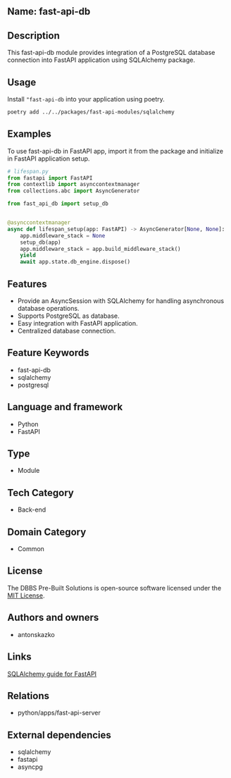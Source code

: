 ## Name: fast-api-db

## Description

This fast-api-db module provides integration of a PostgreSQL database connection into FastAPI application using SQLAlchemy package.

## Usage

Install `"fast-api-db` into your application using poetry.

```bash
poetry add ../../packages/fast-api-modules/sqlalchemy
```

## Examples
To use fast-api-db in FastAPI app, import it from the package and initialize in FastAPI application setup.

```python
# lifespan.py
from fastapi import FastAPI
from contextlib import asynccontextmanager
from collections.abc import AsyncGenerator

from fast_api_db import setup_db


@asynccontextmanager
async def lifespan_setup(app: FastAPI) -> AsyncGenerator[None, None]:
    app.middleware_stack = None
    setup_db(app)
    app.middleware_stack = app.build_middleware_stack()
    yield
    await app.state.db_engine.dispose()

```

## Features
- Provide an AsyncSession with SQLAlchemy for handling asynchronous database operations.
- Supports PostgreSQL as database.
- Easy integration with FastAPI application.
- Centralized database connection. 


## Feature Keywords
- fast-api-db
- sqlalchemy
- postgresql


## Language and framework
- Python
- FastAPI


## Type
- Module


## Tech Category
- Back-end


## Domain Category
- Common


## License
The DBBS Pre-Built Solutions is open-source software licensed under the [MIT License](LICENSE).


## Authors and owners
- antonskazko


## Links
[SQLAlchemy guide for FastAPI](https://www.sqlalchemy.org/)


## Relations
- python/apps/fast-api-server


## External dependencies
- sqlalchemy
- fastapi
- asyncpg
